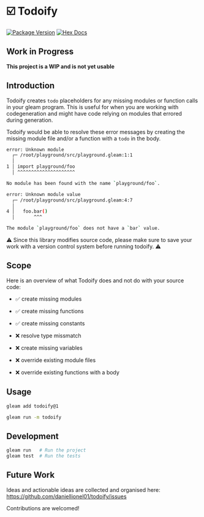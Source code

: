 # ☑️ Todoify

[![Package Version](https://img.shields.io/hexpm/v/todoify)](https://hex.pm/packages/todoify)
[![Hex Docs](https://img.shields.io/badge/hex-docs-ffaff3)](https://hexdocs.pm/todoify/)

## Work in Progress

**This project is a WIP and is not yet usable**

## Introduction

Todoify creates `todo` placeholders for any missing modules or function calls in your gleam program. This is useful for when you are working with codegeneration and might have code relying on modules that errored during generation.

Todoify would be able to resolve these error messages by creating the missing module file and/or a function with a `todo` in
the body.
```sh
error: Unknown module
  ┌─ /root/playground/src/playground.gleam:1:1
  │
1 │ import playground/foo
  │ ^^^^^^^^^^^^^^^^^^^^^

No module has been found with the name `playground/foo`.
```

```sh
error: Unknown module value
  ┌─ /root/playground/src/playground.gleam:4:7
  │
4 │   foo.bar()
  │       ^^^

The module `playground/foo` does not have a `bar` value.
```


⚠️ Since this library modifies source code, please make sure to save your work with a
version control system before running todoify. ⚠️

## Scope

Here is an overview of what Todoify does and not do with your source code:

- ✅ create missing modules
- ✅ create missing functions
- ✅ create missing constants


- ❌ resolve type missmatch
- ❌ create missing variables
- ❌ override existing module files
- ❌ override existing functions with a body

## Usage

```sh
gleam add todoify@1
```

```sh
gleam run -m todoify
```

## Development

```sh
gleam run   # Run the project
gleam test  # Run the tests
```

## Future Work

Ideas and actionable ideas are collected and organised here: https://github.com/daniellionel01/todoify/issues

Contributions are welcomed!
